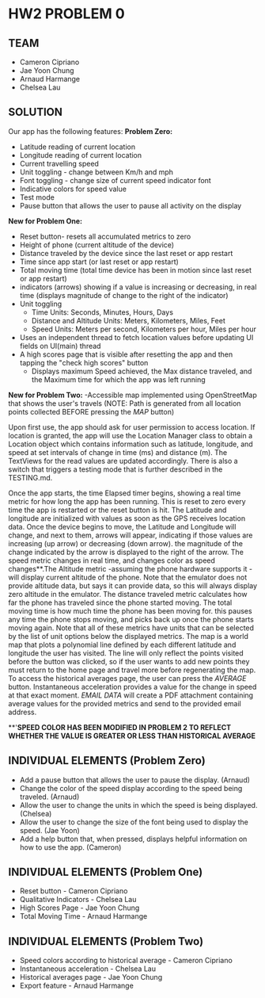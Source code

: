 # HW2 PROBLEM 0

## TEAM
- Cameron Cipriano
- Jae Yoon Chung
- Arnaud Harmange 
- Chelsea Lau

## SOLUTION
 
 Our app has the following features:
**Problem Zero:**
 - Latitude reading of current location
 - Longitude reading of current location
 - Current travelling speed
 - Unit toggling - change between Km/h and mph 
 - Font toggling - change size of current speed indicator font
 - Indicative colors for speed value
 - Test mode
 - Pause button that allows the user to pause all activity on the display

**New for Problem One:**
 - Reset button- resets all accumulated metrics to zero
 - Height of phone (current altitude of the device)
 - Distance traveled by the device since the last reset or app restart
 - Time since app start (or last reset or app restart)
 - Total moving time (total time device has been in motion since last reset or app restart)
 - indicators (arrows) showing if a value is increasing or decreasing, in real time (displays magnitude of change to the right of the indicator)
 - Unit toggling
   - Time Units: Seconds, Minutes, Hours, Days
   - Distance and Altitude Units: Meters, Kilometers, Miles, Feet
   - Speed Units: Meters per second, Kilometers per hour, Miles per hour
 - Uses an independent thread to fetch location values before updating UI fields on UI(main) thread
 - A high scores page that is visible after resetting the app and then tapping the "check high scores" button
   - Displays maximum Speed achieved, the Max distance traveled, and the Maximum time for which the app was left running

**New for Problem Two:**
-Accessible map implemented using OpenStreetMap that shows the user's travels (NOTE: Path is generated from all location points collected BEFORE pressing the _MAP_ button)


 Upon first use, the app should ask for user permission to access location. If location is granted, the app will use the Location Manager class to obtain a Location object which contains information such as latitude, longitude, and speed at set intervals of change in time (ms) and distance (m). The TextViews for the read values are updated accordingly.
 There is also a switch that triggers a testing mode that is further described in the TESTING.md. 

Once the app starts, the time Elapsed timer begins, showing a real time metric for how long the app has been running. This is reset to zero every time the app is restarted or the reset button is hit.
The Latitude and longitude are initialized with values as soon as the GPS receives location data. Once the device begins to move, the Latitude and Longitude will change, and next to them, arrows will appear,
indicating if those values are increasing (up arrow) or decreasing (down arrow). the magnitude of the change indicated by the arrow is displayed to the right of the arrow. The speed metric changes in real time,
and changes color as speed changes**.The Altitude metric -assuming the phone hardware supports it - will display current altitude of the phone. Note that the emulator does not provide altitude data, but says it 
can provide data, so this will always display zero altitude in the emulator. The distance traveled metric calculates how far the phone has traveled since the phone started moving. The total moving time is 
how much time the phone has been moving for. this pauses any time the phone stops moving, and picks back up once the phone starts moving again. Note that all of these metrics have units
that can be selected by the list of unit options below the displayed metrics. 
The map is a world map that plots a polynomial line defined by each different latitude and longitude the user has visited. The line will only reflect the points visited before the button was clicked, so if the user wants to add new points they must return to the home page and travel more before regenerating the map. To access the historical averages page, the user can press the _AVERAGE_ button. Instantaneous acceleration provides a value for the change in speed at that exact moment. _EMAIL DATA_ will create a PDF attachment containing average values for the provided metrics and send to the provided email address.

**'**SPEED COLOR HAS BEEN MODIFIED IN PROBLEM 2 TO REFLECT WHETHER THE VALUE IS GREATER OR LESS THAN HISTORICAL AVERAGE** 

 ## INDIVIDUAL ELEMENTS (Problem Zero)
- Add a pause button that allows the user to pause the display. (Arnaud)
- Change the color of the speed display according to the speed being traveled. (Arnaud)
- Allow the user to change the units in which the speed is being displayed. (Chelsea)
- Allow the user to change the size of the font being used to display the speed. (Jae Yoon)
- Add a help button that, when pressed, displays helpful information on how to use the app. (Cameron)

## INDIVIDUAL ELEMENTS (Problem One)
- Reset button - Cameron Cipriano
- Qualitative Indicators - Chelsea Lau
- High Scores Page - Jae Yoon Chung
- Total Moving Time - Arnaud Harmange

## INDIVIDUAL ELEMENTS (Problem Two)
- Speed colors according to historical average - Cameron Cipriano
- Instantaneous acceleration - Chelsea Lau
- Historical averages page - Jae Yoon Chung
- Export feature - Arnaud Harmange
